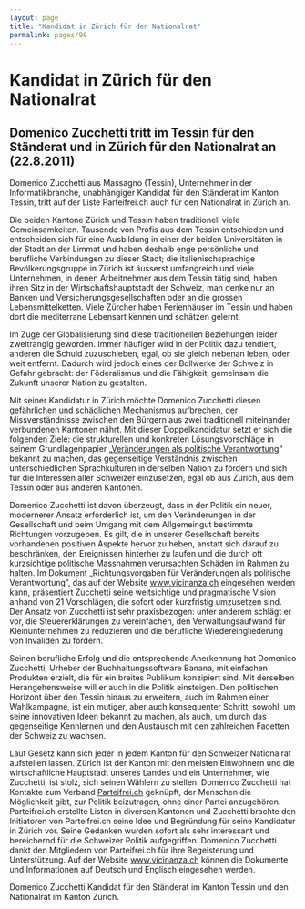 ```yaml
---
layout: page
title: "Kandidat in Zürich für den Nationalrat"
permalink: pages/99
---
```


# Kandidat in Zürich für den Nationalrat

## Domenico Zucchetti tritt im Tessin für den Ständerat und in Zürich für den Nationalrat an (22.8.2011)

Domenico Zucchetti aus Massagno (Tessin), Unternehmer in der Informatikbranche, unabhängiger Kandidat für den Ständerat im Kanton Tessin, tritt auf der Liste Parteifrei.ch auch für den Nationalrat in Zürich an.

Die beiden Kantone Zürich und Tessin haben traditionell viele Gemeinsamkeiten. Tausende von Profis aus dem Tessin entschieden und entscheiden sich für eine Ausbildung in einer der beiden Universitäten in der Stadt an der Limmat und haben deshalb enge persönliche und berufliche Verbindungen zu dieser Stadt; die italienischsprachige Bevölkerungsgruppe in Zürich ist äusserst umfangreich und viele Unternehmen, in denen Arbeitnehmer aus dem Tessin tätig sind, haben ihren Sitz in der Wirtschaftshauptstadt der Schweiz, man denke nur an Banken und Versicherungsgesellschaften oder an die grossen Lebensmittelketten. Viele Zürcher haben Ferienhäuser im Tessin und haben dort die mediterrane Lebensart kennen und schätzen gelernt.

Im Zuge der Globalisierung sind diese traditionellen Beziehungen leider zweitrangig geworden. Immer häufiger wird in der Politik dazu tendiert, anderen die Schuld zuzuschieben, egal, ob sie gleich nebenan leben, oder weit entfernt. Dadurch wird jedoch eines der Bollwerke der Schweiz in Gefahr gebracht: der Föderalismus und die Fähigkeit, gemeinsam die Zukunft unserer Nation zu gestalten.

Mit seiner Kandidatur in Zürich möchte Domenico Zucchetti diesen gefährlichen und schädlichen Mechanismus aufbrechen, der Missverständnisse zwischen den Bürgern aus zwei traditionell miteinander verbundenen Kantonen nährt. Mit dieser Doppelkandidatur setzt er sich die folgenden Ziele: die strukturellen und konkreten Lösungsvorschläge in seinem Grundlagenpapier „[Veränderungen als politische Verantwortung](http://www.vicinanza.ch/node/18)“ bekannt zu machen, das gegenseitige Verständnis zwischen unterschiedlichen Sprachkulturen in derselben Nation zu fördern und sich für die Interessen aller Schweizer einzusetzen, egal ob aus Zürich, aus dem Tessin oder aus anderen Kantonen.

Domenico Zucchetti ist davon überzeugt, dass in der Politik ein neuer, modernerer Ansatz erforderlich ist, um den Veränderungen in der Gesellschaft und beim Umgang mit dem Allgemeingut bestimmte Richtungen vorzugeben. Es gilt, die in unserer Gesellschaft bereits vorhandenen positiven Aspekte hervor zu heben, anstatt sich darauf zu beschränken, den Ereignissen hinterher zu laufen und die durch oft kurzsichtige politische Massnahmen verursachten Schäden im Rahmen zu halten. Im Dokument „Richtungsvorgaben für Veränderungen als politische Verantwortung”, das auf der Website www.vicinanza.ch eingesehen werden kann, präsentiert Zucchetti seine weitsichtige und pragmatische Vision anhand von 21 Vorschlägen, die sofort oder kurzfristig umzusetzen sind. Der Ansatz von Zucchetti ist sehr praxisbezogen: unter anderem schlägt er vor, die Steuererklärungen zu vereinfachen, den Verwaltungsaufwand für Kleinunternehmen zu reduzieren und die berufliche Wiedereingliederung von Invaliden zu fördern.

Seinen berufliche Erfolg und die entsprechende Anerkennung hat Domenico Zucchetti, Urheber der Buchhaltungssoftware Banana, mit einfachen Produkten erzielt, die für ein breites Publikum konzipiert sind. Mit derselben Herangehensweise will er auch in die Politik einsteigen. Den politischen Horizont über den Tessin hinaus zu erweitern, auch im Rahmen einer Wahlkampagne, ist ein mutiger, aber auch konsequenter Schritt, sowohl, um seine innovativen Ideen bekannt zu machen, als auch, um durch das gegenseitige Kennlernen und den Austausch mit den zahlreichen Facetten der Schweiz zu wachsen.

Laut Gesetz kann sich jeder in jedem Kanton für den Schweizer Nationalrat aufstellen lassen. Zürich ist der Kanton mit den meisten Einwohnern und die wirtschaftliche Hauptstadt unseres Landes und ein Unternehmer, wie Zucchetti, ist stolz, sich seinen Wählern zu stellen. Domenico Zucchetti hat Kontakte zum Verband [Parteifrei.ch](http://www.parteifrei.ch) geknüpft, der Menschen die Möglichkeit gibt, zur Politik beizutragen, ohne einer Partei anzugehören. Parteifrei.ch erstellte Listen in diversen Kantonen und Zucchetti brachte den Initiatoren von Parteifrei.ch seine Idee und Begründung für seine Kandidatur in Zürich vor. Seine Gedanken wurden sofort als sehr interessant und bereichernd für die Schweizer Politik aufgegriffen. Domenico Zucchetti dankt den Mitgliedern von Parteifrei.ch für ihre Begeisterung und Unterstützung. Auf der Website www.vicinanza.ch können die Dokumente und Informationen auf Deutsch und Englisch eingesehen werden.

Domenico Zucchetti Kandidat für den Ständerat im Kanton Tessin und den Nationalrat im Kanton Zürich.

